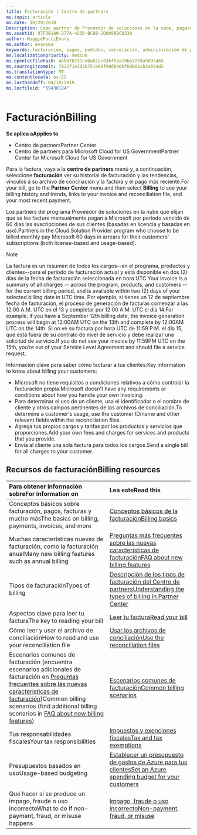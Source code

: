 ```yaml
---
title: Facturación | Centro de partners
ms.topic: article
ms.date: 10/29/2018
Description: Como partner de Proveedor de soluciones en la nube, pagarás a Microsoft por período vencido de 60 días las suscripciones basadas en licencia y basadas en uso de tus clientes.
ms.assetid: 97F3B1A0-277A-423D-BC8B-2D0056BCD33A
author: MaggiePucciEvans
ms.author: evansma
keywords: facturación, pagos, pedidos, cancelación, administración de pedidos, impago, fraude, uso incorrecto, impuestos, exenciones fiscales, archivos de conciliación, archivo conciliación
ms.localizationpriority: medium
ms.openlocfilehash: 4b087b231cd0a81ac03bf5aa19ba72b9a9695465
ms.sourcegitcommit: 7022f1e3d26751e66f90db96bf6d881cb2a694d2
ms.translationtype: MT
ms.contentlocale: es-ES
ms.lasthandoff: 04/18/2019
ms.locfileid: "59430124"
---
```

# <a name="billing"></a><span data-ttu-id="fec37-104">Facturación</span><span class="sxs-lookup"><span data-stu-id="fec37-104">Billing</span></span>

<span data-ttu-id="fec37-105">**Se aplica a**</span><span class="sxs-lookup"><span data-stu-id="fec37-105">**Applies to**</span></span>

-  <span data-ttu-id="fec37-106">Centro de partners</span><span class="sxs-lookup"><span data-stu-id="fec37-106">Partner Center</span></span>
-  <span data-ttu-id="fec37-107">Centro de partners para Microsoft Cloud for US Government</span><span class="sxs-lookup"><span data-stu-id="fec37-107">Partner Center for Microsoft Cloud for US Government</span></span>
 
 
<span data-ttu-id="fec37-108">Para la factura, vaya a la **centro de partners** menú y, a continuación, seleccione **facturación** ver su historial de facturación y las tendencias, vínculos a su archivo de conciliación y la factura y el pago más reciente.</span><span class="sxs-lookup"><span data-stu-id="fec37-108">For your bill, go to the **Partner Center** menu and then select **Billing** to see your billing history and trends, links to your invoice and reconciliation file, and your most recent payment.</span></span>

<span data-ttu-id="fec37-109">Los partners del programa Proveedor de soluciones en la nube que elijan que se les facture mensualmente pagan a Microsoft por período vencido de 60 días las suscripciones de sus clientes (basadas en licencia y basadas en uso).</span><span class="sxs-lookup"><span data-stu-id="fec37-109">Partners in the Cloud Solution Provider program who choose to be billed monthly pay Microsoft 60 days in arrears for their customers' subscriptions (both license-based and usage-based).</span></span>

> [!NOTE]  
> <span data-ttu-id="fec37-110">La factura es un resumen de todos los cargos--en el programa, productos y clientes--para el período de facturación actual y está disponible en dos (2) días de la fecha de facturación seleccionada en hora UTC.</span><span class="sxs-lookup"><span data-stu-id="fec37-110">Your invoice is a summary of all charges -- across the program, products, and customers -- for the current billing period, and is available within two (2) days of your selected billing date in UTC time.</span></span> <span data-ttu-id="fec37-111">Por ejemplo, si tienes un 12 de septiembre fecha de facturación, el proceso de generación de facturas comenzar a las 12:00 A.M. UTC en el 13 y completar por 12:00 A.M. UTC el día 14.</span><span class="sxs-lookup"><span data-stu-id="fec37-111">For example, if you have a September 12th billing date, the invoice generation process will begin at 12:00AM UTC on the 13th and complete by 12:00AM UTC on the 14th.</span></span> <span data-ttu-id="fec37-112">Si no ve su factura por hora UTC de 11:59 P.M. el día 15, que está fuera de su contrato de nivel de servicio y debe realizar una solicitud de servicio.</span><span class="sxs-lookup"><span data-stu-id="fec37-112">If you do not see your invoice by 11:59PM UTC on the 15th, you’re out of your Service Level Agreement and should file a service request.</span></span> 

<span data-ttu-id="fec37-113">Información clave para saber cómo facturar a tus clientes:</span><span class="sxs-lookup"><span data-stu-id="fec37-113">Key information to know about billing your customers:</span></span>

-   <span data-ttu-id="fec37-114">Microsoft no tiene requisitos o condiciones relativos a cómo controlar la facturación propia.</span><span class="sxs-lookup"><span data-stu-id="fec37-114">Microsoft doesn't have any requirements or conditions about how you handle your own invoicing.</span></span>
-   <span data-ttu-id="fec37-115">Para determinar el uso de un cliente, usa el identificador o el nombre de cliente y otros campos pertinentes de los archivos de conciliación.</span><span class="sxs-lookup"><span data-stu-id="fec37-115">To determine a customer's usage, use the customer ID/name and other relevant fields within the reconciliation files.</span></span>
-   <span data-ttu-id="fec37-116">Agrega tus propios cargos y tarifas por los productos y servicios que proporciones.</span><span class="sxs-lookup"><span data-stu-id="fec37-116">Add your own fees and charges for services and products that you provide.</span></span>
-   <span data-ttu-id="fec37-117">Envía al cliente una sola factura para todos los cargos.</span><span class="sxs-lookup"><span data-stu-id="fec37-117">Send a single bill for all charges to your customer.</span></span>

## <a name="billing-resources"></a><span data-ttu-id="fec37-118">Recursos de facturación</span><span class="sxs-lookup"><span data-stu-id="fec37-118">Billing resources</span></span>
|<span data-ttu-id="fec37-119">**Para obtener información sobre**</span><span class="sxs-lookup"><span data-stu-id="fec37-119">**For information on**</span></span>   |<span data-ttu-id="fec37-120">**Lea este**</span><span class="sxs-lookup"><span data-stu-id="fec37-120">**Read this**</span></span>    |
|:-----------------------------|:-----------------|
|<span data-ttu-id="fec37-121">Conceptos básicos sobre facturación, pagos, facturas y mucho más</span><span class="sxs-lookup"><span data-stu-id="fec37-121">The basics on billing, payments, invoices, and  more</span></span>   |[<span data-ttu-id="fec37-122">Conceptos básicos de la facturación</span><span class="sxs-lookup"><span data-stu-id="fec37-122">Billing basics</span></span>](billing-basics.md)
|<span data-ttu-id="fec37-123">Muchas características nuevas de facturación, como la facturación anual</span><span class="sxs-lookup"><span data-stu-id="fec37-123">Many new billing features such as annual billing</span></span>   |[<span data-ttu-id="fec37-124">Preguntas más frecuentes sobre las nuevas características de facturación</span><span class="sxs-lookup"><span data-stu-id="fec37-124">FAQ about new billing features</span></span>](faq-about-new-billing-features.md)|
|<span data-ttu-id="fec37-125">Tipos de facturación</span><span class="sxs-lookup"><span data-stu-id="fec37-125">Types of billing</span></span>   |[<span data-ttu-id="fec37-126">Descripción de los tipos de facturación del Centro de partners</span><span class="sxs-lookup"><span data-stu-id="fec37-126">Understanding the types of billing in Partner Center</span></span>](billing-different-types.md)   |
|<span data-ttu-id="fec37-127">Aspectos clave para leer tu factura</span><span class="sxs-lookup"><span data-stu-id="fec37-127">The key to reading your bill</span></span>   |[<span data-ttu-id="fec37-128">Leer tu factura</span><span class="sxs-lookup"><span data-stu-id="fec37-128">Read your bill</span></span>](read-your-bill.md)   |
|<span data-ttu-id="fec37-129">Cómo leer y usar el archivo de conciliación</span><span class="sxs-lookup"><span data-stu-id="fec37-129">How to read and use your reconciliation file</span></span>   |[<span data-ttu-id="fec37-130">Usar los archivos de conciliación</span><span class="sxs-lookup"><span data-stu-id="fec37-130">Use the reconciliation files</span></span>](use-the-reconciliation-files.md)|
|<span data-ttu-id="fec37-131">Escenarios comunes de facturación (encuentra escenarios adicionales de facturación en [Preguntas frecuentes sobre las nuevas características de facturación](faq-about-new-billing-features.md))</span><span class="sxs-lookup"><span data-stu-id="fec37-131">Common billing scenarios (find additional billing scenarios in [FAQ about new billing features](faq-about-new-billing-features.md))</span></span>|[<span data-ttu-id="fec37-132">Escenarios comunes de facturación</span><span class="sxs-lookup"><span data-stu-id="fec37-132">Common billing scenarios</span></span>](common-billing-scenarios.md)|
|<span data-ttu-id="fec37-133">Tus responsabilidades fiscales</span><span class="sxs-lookup"><span data-stu-id="fec37-133">Your tax responsibilities</span></span>   | [<span data-ttu-id="fec37-134">Impuestos y exenciones fiscales</span><span class="sxs-lookup"><span data-stu-id="fec37-134">Tax and tax exemptions</span></span>](tax-and-tax-exemptions.md)|
|<span data-ttu-id="fec37-135">Presupuestos basados en uso</span><span class="sxs-lookup"><span data-stu-id="fec37-135">Usage-based budgeting</span></span>    |[<span data-ttu-id="fec37-136">Establecer un presupuesto de gastos de Azure para tus clientes</span><span class="sxs-lookup"><span data-stu-id="fec37-136">Set an Azure spending budget for your customers</span></span>](set-an-azure-spending-budget-for-your-customers.md)|
|<span data-ttu-id="fec37-137">Qué hacer si se produce un impago, fraude o uso incorrecto</span><span class="sxs-lookup"><span data-stu-id="fec37-137">What to do if non-payment, fraud, or misuse happens</span></span>   |[<span data-ttu-id="fec37-138">Impago, fraude o uso incorrecto</span><span class="sxs-lookup"><span data-stu-id="fec37-138">Non-payment, fraud, or misuse</span></span>](non-payment--fraud--or-misuse.md)|




















